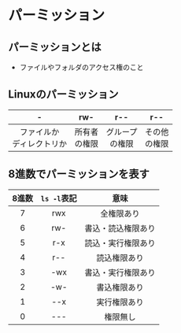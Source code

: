 # パーミッション
## パーミッションとは

* ファイルやフォルダのアクセス権のこと

## Linuxのパーミッション

|-|rw-|r--|r--|
|:-:|:-:|:-:|:-:|
|ファイルか<br>ディレクトリか|所有者<br>の権限|グループ<br>の権限|その他<br>の権限|

## 8進数でパーミッションを表す

|8進数|`ls -l`表記|意味|
|:-:|:-:|:-:|
|7|rwx|全権限あり|
|6|rw-|書込・読込権限あり|
|5|r-x|読込・実行権限あり|
|4|r--|読込権限あり|
|3|-wx|書込・実行権限あり|
|2|-w-|書込権限あり|
|1|--x|実行権限あり|
|0|---|権限無し|